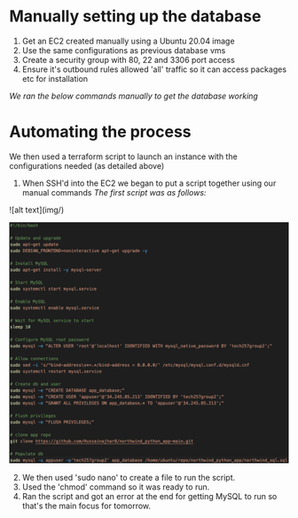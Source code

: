 # Manually setting up the database

1. Get an EC2 created manually using a Ubuntu 20.04 image
2. Use the same configurations as previous database vms
3. Create a security group with 80, 22 and 3306 port access
4. Ensure it's outbound rules allowed 'all' traffic so it can access packages etc for installation
   
*We ran the below commands manually to get the database working*





# Automating the process

We then used a terraform script to launch an instance with the configurations needed (as detailed above)

1. When SSH'd into the EC2 we began to put a script together using our manual commands
   *The first script was as follows:*

![alt text](img/<Manual Commands for DB.png>)

![alt text](<img/First DB automation script.png>)

2. We then used 'sudo nano' to create a file to run the script. 
3. Used the 'chmod' command so it was ready to run.
4. Ran the script and got an error at the end for getting MySQL to run so that's the main focus for tomorrow.
